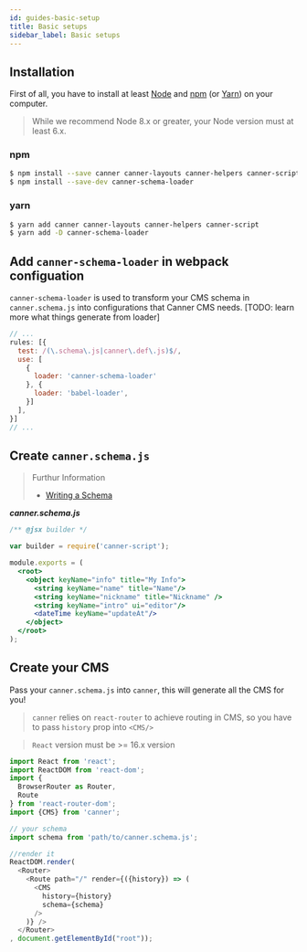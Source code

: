 ```yaml
---
id: guides-basic-setup
title: Basic setups
sidebar_label: Basic setups
---
```


## Installation

First of all, you have to install at least [Node](https://nodejs.org/en/download/) and [npm](http://npmjs.com/) (or [Yarn](https://yarnpkg.com/)) on your computer.

> While we recommend Node 8.x or greater, your Node version must at least 6.x.

### npm

```sh
$ npm install --save canner canner-layouts canner-helpers canner-script
$ npm install --save-dev canner-schema-loader
```

### yarn

```sh
$ yarn add canner canner-layouts canner-helpers canner-script
$ yarn add -D canner-schema-loader
```


## Add `canner-schema-loader` in webpack configuation

`canner-schema-loader` is used to transform your CMS schema in `canner.schema.js` into configurations that Canner CMS needs. [TODO: learn more what things generate from loader]

```js
// ...
rules: [{
  test: /(\.schema\.js|canner\.def\.js)$/,
  use: [
    {
      loader: 'canner-schema-loader'
    }, {
      loader: 'babel-loader',
    }]
  ],
}]
// ...
```

## Create `canner.schema.js`

> Furthur Information
> - [Writing a Schema](guides-writing-schema.md)

***canner.schema.js***

```jsx
/** @jsx builder */

var builder = require('canner-script');

module.exports = (
  <root>
    <object keyName="info" title="My Info">
      <string keyName="name" title="Name"/>
      <string keyName="nickname" title="Nickname" />
      <string keyName="intro" ui="editor"/>
      <dateTime keyName="updateAt"/>
    </object>
  </root>
);
```

## Create your CMS

Pass your `canner.schema.js` into `canner`, this will generate all the CMS for you!

> `canner` relies on `react-router` to achieve routing in CMS, so you have to pass `history` prop into `<CMS/>`

> `React` version must be >= 16.x version

```js
import React from 'react';
import ReactDOM from 'react-dom';
import {
  BrowserRouter as Router,
  Route
} from 'react-router-dom';
import {CMS} from 'canner';

// your schema
import schema from 'path/to/canner.schema.js';

//render it 
ReactDOM.render(
  <Router>
    <Route path="/" render={({history}) => (
      <CMS
        history={history}
        schema={schema}
      />
    )} />
  </Router>
, document.getElementById("root"));
```
